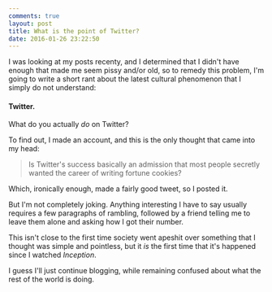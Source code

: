 ```yaml
---
comments: true
layout: post
title: What is the point of Twitter?
date: 2016-01-26 23:22:50
---
```


I was looking at my posts recenty, and I determined that I didn't have enough that made me seem pissy and/or old, so to remedy this problem, I'm going to write a short rant about the latest cultural phenomenon that I simply do not understand:

#### Twitter.

What do you actually *do* on Twitter?

To find out, I made an account, and this is the only thought that came into my head:

> Is Twitter's success basically an admission that most people secretly wanted the career of writing fortune cookies?

Which, ironically enough, made a fairly good tweet, so I posted it.

But I'm not completely joking. Anything interesting I have to say usually requires a few paragraphs of rambling, followed by a friend telling me to leave them alone and asking how I got their number.

This isn't close to the first time society went apeshit over something that I thought was simple and pointless, but it *is* the first time that it's happened since I watched *Inception*.

I guess I'll just continue blogging, while remaining confused about what the rest of the world is doing.


